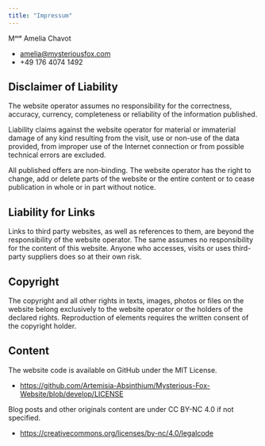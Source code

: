 ```yaml
---
title: "Impressum"
---
```


Mᵐᵉ Amelia Chavot
- amelia@mysteriousfox.com
- +49 176 4074 1492

## Disclaimer of Liability

The website operator assumes no responsibility for the correctness, accuracy, currency, completeness or reliability of the information published.

Liability claims against the website operator for material or immaterial damage of any kind resulting from the visit, use or non-use of the data provided, from improper use of the Internet connection or from possible technical errors are excluded.

All published offers are non-binding. The website operator has the right to change, add or delete parts of the website or the entire content or to cease publication in whole or in part without notice.

## Liability for Links

Links to third party websites, as well as references to them, are beyond the responsibility of the website operator. The same assumes no responsibility for the content of this website. Anyone who accesses, visits or uses third-party suppliers does so at their own risk.

## Copyright

The copyright and all other rights in texts, images, photos or files on the website belong exclusively to the website operator or the holders of the declared rights. Reproduction of elements requires the written consent of the copyright holder.

## Content

The website code is available on GitHub under the MIT License.
- https://github.com/Artemisia-Absinthium/Mysterious-Fox-Website/blob/develop/LICENSE

Blog posts and other originals content are under CC BY-NC 4.0 if not specified.
- https://creativecommons.org/licenses/by-nc/4.0/legalcode